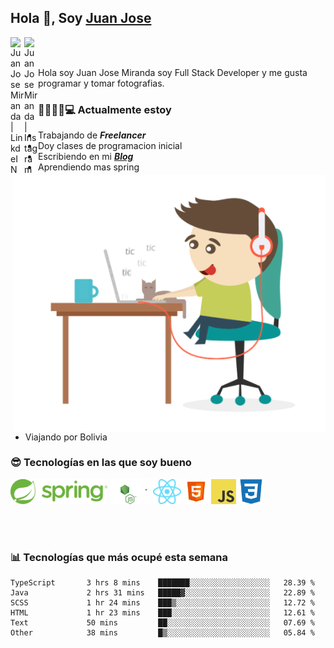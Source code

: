 ## Hola 👋, Soy [Juan Jose](http://juanjoses.me)

<a href="https://www.linkedin.com/in/juanjosemirandam/">
  <img align="left" alt="Juan Jose Miranda | LinkdeIN" width="22px" src="https://cdn.jsdelivr.net/npm/simple-icons@v3/icons/linkedin.svg" />
</a>

<a href="https://www.instagram.com/juan.jose.miranda/">
  <img align="left" alt="Juan Jose Miranda | Instagram" width="22px" src="https://cdn.jsdelivr.net/npm/simple-icons@v3/icons/instagram.svg" />
</a>

<br /> <br />

Hola soy Juan Jose Miranda soy Full Stack Developer y me gusta programar y tomar fotografias.

<img align="right" alt="GIF" src="./images/gif-juanjose.gif" width="500" max-height="320" />

### 👨‍💻🕵‍♀💻 Actualmente estoy

- Trabajando de ***Freelancer***
- Doy clases de programacion inicial
- Escribiendo en mi ***[Blog](http://juanjoses.me)***
- Aprendiendo mas spring
- Viajando por Bolivia 

### 😎 Tecnologías en las que soy bueno

<code><img alt="Spring" height="40px" src="./images/spring-icon.svg"/></code>
<code><img alt="NodeJS" height="40px" src="./images/nodejs-icon.svg" /></code>
<code><img alt="ReactJS" height="40px" src="./images/react-icon.svg" /></code>
<code><img alt="HTML5" height="40px" src="./images/html-icon.png" /></code>
<code><img alt="JavaScript" height="40px" src="./images/js-icon.png"  /></code>
<code><img alt="CSS3" height="40px" src="./images/css-icon.png" /></code>

<br/><br/>

### 📊 Tecnologías que más ocupé esta semana

<!--START_SECTION:waka-->

```text
TypeScript       3 hrs 8 mins    ███████░░░░░░░░░░░░░░░░░░   28.39 %
Java             2 hrs 31 mins   █████▓░░░░░░░░░░░░░░░░░░░   22.89 %
SCSS             1 hr 24 mins    ███▒░░░░░░░░░░░░░░░░░░░░░   12.72 %
HTML             1 hr 23 mins    ███░░░░░░░░░░░░░░░░░░░░░░   12.61 %
Text             50 mins         ██░░░░░░░░░░░░░░░░░░░░░░░   07.69 %
Other            38 mins         █▒░░░░░░░░░░░░░░░░░░░░░░░   05.84 %
```

<!--END_SECTION:waka-->

<!-- ### 📌🤓 Últimos artículos en mi blog -->